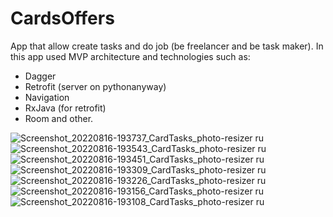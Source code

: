 # CardsOffers

App that allow create tasks and do job (be freelancer and be task maker).
In this app used MVP architecture and technologies such as:
- Dagger 
- Retrofit (server on pythonanyway)
- Navigation
- RxJava (for retrofit)
- Room
and other.


![Screenshot_20220816-193737_CardTasks_photo-resizer ru](https://user-images.githubusercontent.com/49618961/184935455-812dee1b-2dd6-4fbf-a62e-968fefb328ca.jpg)
![Screenshot_20220816-193543_CardTasks_photo-resizer ru](https://user-images.githubusercontent.com/49618961/184935459-11fd502b-432f-4110-91bf-69cb7de45434.jpg)
![Screenshot_20220816-193451_CardTasks_photo-resizer ru](https://user-images.githubusercontent.com/49618961/184935461-8e186b3a-5fb0-4359-b305-23d8cbd40d5a.jpg)
![Screenshot_20220816-193309_CardTasks_photo-resizer ru](https://user-images.githubusercontent.com/49618961/184935463-a8725183-2db6-4c14-a736-92383a1a2551.jpg)
![Screenshot_20220816-193226_CardTasks_photo-resizer ru](https://user-images.githubusercontent.com/49618961/184935464-f3609565-cb82-4ad4-8e7f-a804397d3c21.jpg)
![Screenshot_20220816-193156_CardTasks_photo-resizer ru](https://user-images.githubusercontent.com/49618961/184935466-180be84e-06be-4f52-b5b0-cc462327597f.jpg)
![Screenshot_20220816-193108_CardTasks_photo-resizer ru](https://user-images.githubusercontent.com/49618961/184935469-51e8c909-fdad-49ec-8f88-2ad8d34673f5.jpg)

